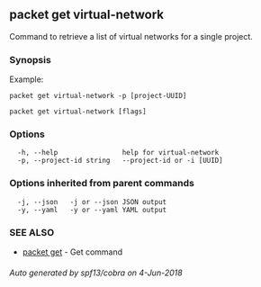 ## packet get virtual-network

Command to retrieve a list of virtual networks for a single project.

### Synopsis

Example:
	
	packet get virtual-network -p [project-UUID]
	

```
packet get virtual-network [flags]
```

### Options

```
  -h, --help                help for virtual-network
  -p, --project-id string   --project-id or -i [UUID]
```

### Options inherited from parent commands

```
  -j, --json   -j or --json JSON output
  -y, --yaml   -y or --yaml YAML output
```

### SEE ALSO

* [packet get](packet_get.md)	 - Get command

###### Auto generated by spf13/cobra on 4-Jun-2018
